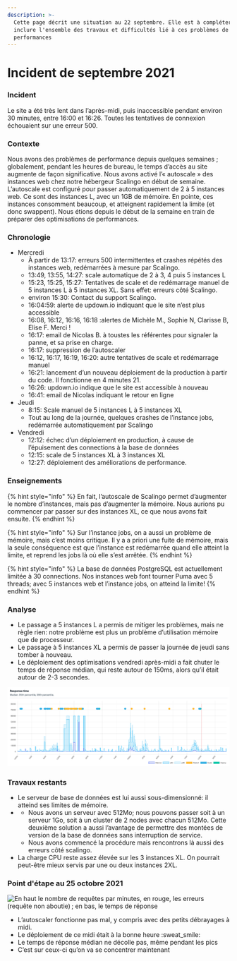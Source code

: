 ```yaml
---
description: >-
  Cette page décrit une situation au 22 septembre. Elle est à compléter pour
  inclure l'ensemble des travaux et difficultés lié à ces problèmes de
  performances
---
```


# Incident de septembre 2021

### Incident

Le site a été très lent dans l’après-midi, puis inaccessible pendant environ 30 minutes, entre 16:00 et 16:26. Toutes les tentatives de connexion échouaient sur une erreur 500.

### Contexte

Nous avons des problèmes de performance depuis quelques semaines ; globalement, pendant les heures de bureau, le temps d’accès au site augmente de façon significative. Nous avons activé l’« autoscale » des instances web chez notre hébergeur Scalingo en début de semaine. L’autoscale est configuré pour passer automatiquement de 2 à 5 instances web. Ce sont des instances L, avec un 1GB de mémoire. En pointe, ces instances consomment beaucoup, et atteignent rapidement la limite (et donc swappent). Nous étions depuis le début de la semaine en train de préparer des optimisations de performances.

### Chronologie

* Mercredi
  * À partir de 13:17: erreurs 500 intermittentes et crashes répétés des instances web, redémarrées à mesure par Scalingo.
  * 13:49, 13:55, 14:27: scale automatique de 2 à 3, 4 puis 5 instances L
  * 15:23, 15:25, 15:27: Tentatives de scale et de redémarrage manuel de 5 instances L à 5 instances XL. Sans effet: erreurs côté Scalingo.
  * environ 15:30: Contact du support Scalingo.
  * 16:04:59: alerte de updown.io indiquant que le site n’est plus accessible
  * 16:08, 16:12, 16:16, 16:18 :alertes de Michèle M., Sophie N, Clarisse B, Elise F. Merci !
  * 16:17: email de Nicolas B. à toustes les référentes pour signaler la panne, et sa prise en charge.
  * 16:17: suppression de l’autoscaler
  * 16:12, 16:17, 16:19, 16:20: autre tentatives de scale et redémarrage manuel
  * 16:21: lancement d’un nouveau déploiement de la production à partir du code. Il fonctionne en 4 minutes 21.
  * 16:26: updown.io indique que le site est accessible à nouveau
  * 16:41: email de Nicolas indiquant le retour en ligne
* Jeudi
  * 8:15: Scale manuel de 5 instances L à 5 instances XL
  * Tout au long de la journée, quelques crashes de l’instance jobs, redémarrée automatiquement par Scalingo
* Vendredi
  * 12:12: échec d’un déploiement en production, à cause de l’épuisement des connections à la base de données
  * 12:15: scale de 5 instances XL à 3 instances XL
  * 12:27: déploiement des améliorations de performance.

### Enseignements

{% hint style="info" %}
En fait, l’autoscale de Scalingo permet d’augmenter le nombre d’instances, mais pas d’augmenter la mémoire. Nous aurions pu commencer par passer sur des instances XL, ce que nous avons fait ensuite.
{% endhint %}

{% hint style="info" %}
Sur l’instance jobs, on a aussi un problème de mémoire, mais c’est moins critique. Il y a a priori une fuite de mémoire, mais la seule conséquence est que l’instance est redémarrée quand elle atteint la limite, et reprend les jobs là où elle s’est arrêtée.
{% endhint %}

{% hint style="info" %}
La base de données PostgreSQL est actuellement limitée à 30 connections. Nos instances web font tourner Puma avec 5 threads; avec 5 instances web et l’instance jobs, on atteind la limite!
{% endhint %}

### Analyse

* Le passage a 5 instances L a permis de mitiger les problèmes, mais ne règle rien: notre problème est plus un problème d’utilisation mémoire que de processeur.
* Le passage à 5 instances XL a permis de passer la journée de jeudi sans tomber à nouveau.
* Le déploiement des optimisations vendredi après-midi a fait chuter le temps de réponse médian, qui reste autour de 150ms, alors qu’il était autour de 2-3 secondes.

![Temps de réponse mercredi, jeudi et vendredi. Le trait rouge indique le déploiement des optimisations.](../../../.gitbook/assets/image.png)

### Travaux restants

* Le serveur de base de données est lui aussi sous-dimensionné: il atteind ses limites de mémoire.
*
  * Nous avons un serveur avec 512Mo; nous pouvons passer soit à un serveur 1Go, soit à un cluster de 2 nodes avec chacun 512Mo. Cette deuxième solution a aussi l’avantage de permettre des montées de version de la base de données sans interruption de service.
  * Nous avons commencé la procédure mais rencontrons là aussi des erreurs côté scalingo.
* La charge CPU reste assez élevée sur les 3 instances XL. On pourrait peut-être mieux servis par une ou deux instances 2XL.

### Point d'étape au 25 octobre 2021

![En haut le nombre de requêtes par minutes, en rouge, les erreurs (requête non aboutie) ; en bas, le temps de réponse](<../../../.gitbook/assets/Screenshot\_2021-10-25 Scalingo – production-rdv-solidarites – Metrics(1).png>)

* L’autoscaler fonctionne pas mal, y compris avec des petits débrayages à midi.
* Le déploiement de ce midi était à la bonne heure :sweat\_smile:
* Le temps de réponse médian ne décolle pas, même pendant les pics
* C’est sur ceux-ci qu’on va se concentrer maintenant
